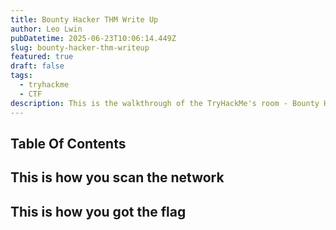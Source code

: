 ```yaml
---
title: Bounty Hacker THM Write Up
author: Leo Lwin
pubDatetime: 2025-06-23T10:06:14.449Z
slug: bounty-hacker-thm-writeup
featured: true
draft: false
tags:
  - tryhackme
  - CTF
description: This is the walkthrough of the TryHackMe's room - Bounty Hacker
---
```


## Table Of Contents


## This is how you scan the network

## This is how you got the flag
